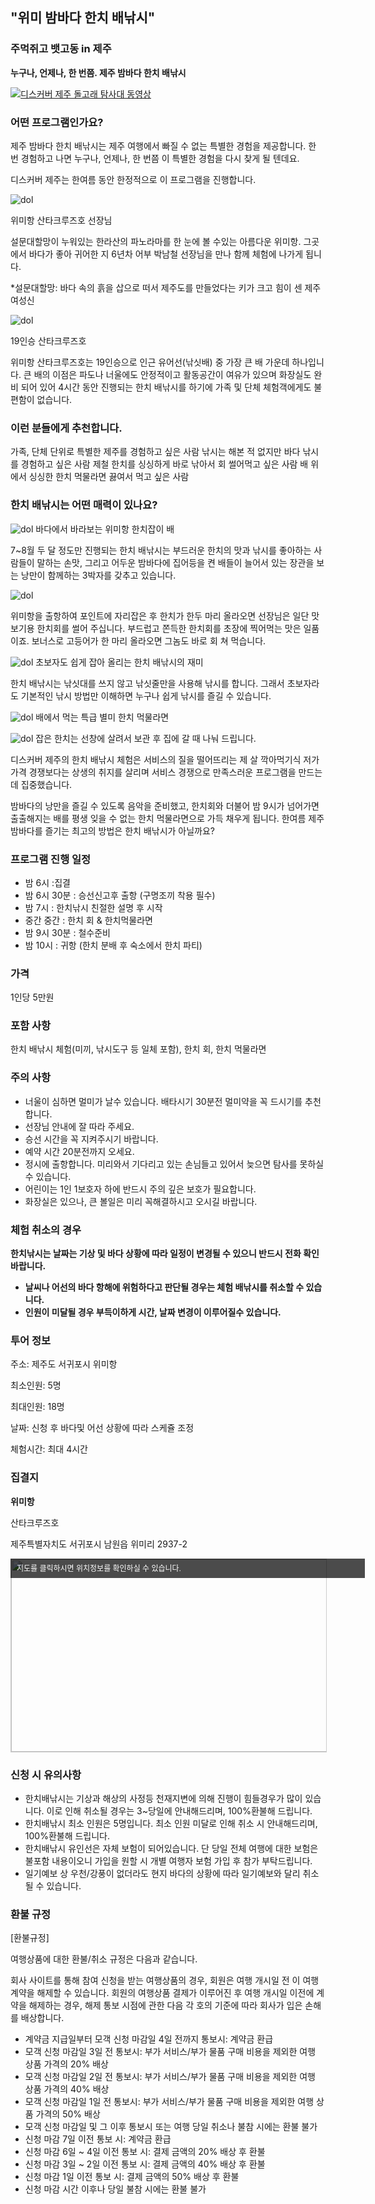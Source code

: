 


## "위미 밤바다 한치 배낚시"
### 주먹쥐고 뱃고동 in 제주

**누구나, 언제나, 한 번쯤. 제주 밤바다 한치 배낚시**

[![디스커버 제주 돌고래 탐사대 동영상](https://img.youtube.com/vi/70T_BBL1tH8/0.jpg)](https://www.youtube.com/watch?v=70T_BBL1tH8)

### 어떤 프로그램인가요?

제주 밤바다 한치 배낚시는 제주 여행에서 빠질 수 없는 특별한 경험을 제공합니다.
한 번 경험하고 나면 누구나, 언제나, 한 번쯤 이 특별한 경험을 다시 찾게 될 텐데요.

디스커버 제주는 한여름 동안 한정적으로 이 프로그램을 진행합니다.



![dol](https://s5.postimg.org/3mzlvpgon/image.jpg#center)

위미항 산타크루즈호 선장님





설문대할망이 누워있는 한라산의 파노라마를 한 눈에 볼 수있는 아름다운 위미항.
그곳에서 바다가 좋아 귀어한 지 6년차 어부 박남철 선장님을 만나 함께 체험에 나가게 됩니다.

*설문대할망: 바다 속의 흙을 삽으로 떠서 제주도를 만들었다는 키가 크고 힘이 센 제주 여성신

![dol](https://s5.postimg.org/a38klsp87/image.jpg#center)

19인승 산타크루즈호



위미항 산타크루즈호는 19인승으로 인근 유어선(낚싯배) 중 가장 큰 배 가운데 하나입니다. 
큰 배의 이점은 파도나 너울에도 안정적이고 활동공간이 여유가 있으며 화장실도 완비 되어 있어 
4시간 동안 진행되는 한치 배낚시를 하기에 가족 및 단체 체험객에게도 불편함이 없습니다. 


### 이런 분들에게 추천합니다.

가족, 단체 단위로 특별한 제주를 경험하고 싶은 사람
낚시는 해본 적 없지만 바다 낚시를 경험하고 싶은 사람
제철 한치를 싱싱하게 바로 낚아서 회 썰어먹고 싶은 사람
배 위에서 싱싱한 한치 먹물라면 끓여서 먹고 싶은 사람

### 한치 배낚시는 어떤 매력이 있나요?

![dol](https://s5.postimg.org/6pvqlc69j/image.jpg#center)
바다에서 바라보는 위미항 한치잡이 배


 
7~8월 두 달 정도만 진행되는 한치 배낚시는 부드러운 한치의 맛과 낚시를 좋아하는 사람들이 말하는 손맛, 
그리고 어두운 밤바다에 집어등을 켠 배들이 늘어서 있는 장관을 보는 낭만이 함께하는 3박자를 갖추고 있습니다. 

![dol](https://s5.postimg.org/70394okvr/image.jpg#center)

위미항을 출항하여 포인트에 자리잡은 후 한치가 한두 마리 올라오면 선장님은 일단 맛보기용 한치회를 썰어 주십니다. 
부드럽고 쫀득한 한치회를 초장에 찍어먹는 맛은 일품이죠. 
보너스로 고등어가 한 마리 올라오면 그놈도 바로 회 쳐 먹습니다. 

![dol](https://s5.postimg.org/idpsfvvef/image.jpg#center)
초보자도 쉽게 잡아 올리는 한치 배낚시의 재미




한치 배낚시는 낚싯대를 쓰지 않고 낚싯줄만을 사용해 낚시를 합니다.
그래서 초보자라도 기본적인 낚시 방법만 이해하면 누구나 쉽게 낚시를 즐길 수 있습니다.

![dol](https://s5.postimg.org/kxq0nq8c7/image.jpg#center)
배에서 먹는 특급 별미 한치 먹물라면




![dol](https://s5.postimg.org/7uue4gi47/image.jpg#center)
잡은 한치는 선창에 살려서 보관 후 집에 갈 때 나눠 드립니다.




디스커버 제주의 한치 배낚시 체험은 서비스의 질을 떨어뜨리는 제 살 깍아먹기식 저가 가격 경쟁보다는 
상생의 취지를 살리며 서비스 경쟁으로 만족스러운 프로그램을 만드는데 집중했습니다.  

밤바다의 낭만을 즐길 수 있도록 음악을 준비했고, 
한치회와 더불어 밤  9시가 넘어가면 출출해지는 배를 평생 잊을 수 없는 한치 먹물라면으로 가득 채우게 됩니다.
한여름 제주 밤바다를 즐기는 최고의 방법은 한치 배낚시가 아닐까요?


### 프로그램 진행 일정
- 밤 6시 :집결 
- 밤 6시 30분 : 승선신고후 출항 (구명조끼 착용 필수) 
- 밤 7시 : 한치낚시 친절한 설명 후 시작
- 중간 중간 : 한치 회 & 한치먹물라면 
- 밤 9시 30분 : 철수준비 
- 밤 10시 : 귀항 (한치 분배 후 숙소에서 한치 파티) 

### 가격
1인당 5만원

### 포함 사항
한치 배낚시 체험(미끼, 낚시도구 등 일체 포함), 한치 회, 한치 먹물라면

### 주의 사항
  - 너울이 심하면 멀미가 날수 있습니다. 배타시기 30분전 멀미약을 꼭 드시기를 추천합니다.
  - 선장님 안내에 잘 따라 주세요.
  - 승선 시간을 꼭 지켜주시기 바랍니다. 
  - 예약 시간 20분전까지 오세요.
  - 정시에 출항합니다. 미리와서 기다리고 있는 손님들고 있어서 늦으면 탐사를 못하실 수 있습니다.
  - 어린이는 1인 1보호자 하에 반드시 주의 깊은 보호가 필요합니다.
  - 화장실은 있으나, 큰 볼일은 미리 꼭해결하시고 오시길 바랍니다.

### 체험 취소의 경우
**한치낚시는 날짜는 기상 및 바다 상황에 따라 일정이 변경될 수 있으니 반드시 전화 확인 바랍니다.**

* **날씨나 어선의 바다 항해에 위험하다고 판단될 경우는 체험 배낚시를 취소할 수 있습니다.**
* **인원이 미달될 경우 부득이하게 시간, 날짜 변경이 이루어질수 있습니다.**

### 투어 정보
주소: 제주도 서귀포시 위미항

최소인원: 5명

최대인원: 18명

날짜: 신청 후 바다및 어선 상황에 따라 스케쥴 조정

체험시간: 최대 4시간

### 집결지

**위미항**

산타크루즈호

제주특별자치도 서귀포시 남원읍 위미리 2937-2 

<a href="http://map.daum.net/?urlX=420543&urlY=-61677&urlLevel=3&map_type=TYPE_MAP&map_hybrid=false&SHOWMARK=true" target="_blank"><span style="background:#000;position:absolute;width:557px;opacity:.7;filter:alpha(opacity=70);color:#fff;overflow:hidden;font:12px/1.5 Dotum, '돋움', sans-serif;text-decoration:none;padding:7px 0px 0px 10px; height: 24px;">지도를 클릭하시면 위치정보를 확인하실 수 있습니다.</span><img width="565" height="308" src="http://map2.daum.net/map/mapservice?MX=420543&MY=-61677&SCALE=2.5&IW=565&IH=308&COORDSTM=WCONGNAMUL" style="border:1px solid #ccc"></a>



### 신청 시 유의사항
- 한치배낚시는 기상과 해상의 사정등 천재지변에 의해 진행이 힘들경우가 많이 있습니다.
이로 인해 취소될 경우는 3~당일에 안내해드리며, 100%환불해 드립니다.
- 한치배낚시 최소 인원은 5명입니다. 최소 인원 미달로 인해 취소 시 안내해드리며, 100%환불해 드립니다.
- 한치배낚시 유인선은 자체 보험이 되어있습니다. 단 당일 전체 여행에 대한 보험은 불포함 내용이오니 가입을 원할 시 개별 여행자 보험 가입 후 참가 부탁드립니다.
- 일기예보 상 우천/강풍이 없더라도 현지 바다의 상황에 따라 일기예보와 달리 취소될 수 있습니다.

### 환불 규정
[환불규정]

여행상품에 대한 환불/취소 규정은 다음과 같습니다.

회사 사이트를 통해 참여 신청을 받는 여행상품의 경우, 회원은 여행 개시일 전 이 여행 계약을 해제할 수 있습니다. 회원의 여행상품 결제가 이루어진 후 여행 개시일 이전에 계약을 해제하는 경우, 해제 통보 시점에 관한 다음 각 호의 기준에 따라 회사가 입은 손해를 배상합니다.

* 계약금 지급일부터 모객 신청 마감일 4일 전까지 통보시: 계약금 환급
* 모객 신청 마감일 3일 전 통보시: 부가 서비스/부가 물품 구매 비용을 제외한 여행 상품 가격의 20% 배상
* 모객 신청 마감일 2일 전 통보시: 부가 서비스/부가 물품 구매 비용을 제외한 여행 상품 가격의 40% 배상
* 모객 신청 마감일 1일 전 통보시: 부가 서비스/부가 물품 구매 비용을 제외한 여행 상품 가격의 50% 배상
* 모객 신청 마감일 및 그 이후 통보시 또는 여행 당일 취소나 불참 시에는 환불 불가
* 신청 마감 7일 이전 통보 시: 계약금 환급 
* 신청 마감 6일 ~ 4일 이전 통보 시: 결제 금액의 20% 배상 후 환불 
* 신청 마감 3일 ~ 2일 이전 통보 시: 결제 금액의 40% 배상 후 환불 
* 신청 마감 1일 이전 통보 시: 결제 금액의 50% 배상 후 환불 
* 신청 마감 시간 이후나 당일 불참 시에는 환불 불가
